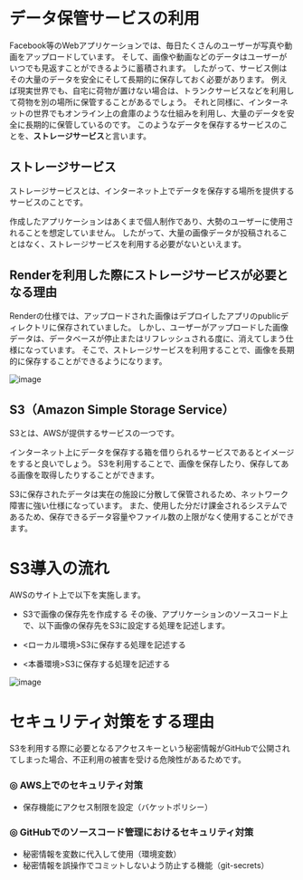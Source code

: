 # データ保管サービスの利用

Facebook等のWebアプリケーションでは、毎日たくさんのユーザーが写真や動画をアップロードしています。
そして、画像や動画などのデータはユーザーがいつでも見返すことができるように蓄積されます。
したがって、サービス側はその大量のデータを安全にそして長期的に保存しておく必要があります。
例えば現実世界でも、自宅に荷物が置けない場合は、トランクサービスなどを利用して荷物を別の場所に保管することがあるでしょう。
それと同様に、インターネットの世界でもオンライン上の倉庫のような仕組みを利用し、大量のデータを安全に長期的に保管しているのです。
このようなデータを保存するサービスのことを、**ストレージサービス**と言います。

## ストレージサービス

ストレージサービスとは、インターネット上でデータを保存する場所を提供するサービスのことです。

作成したアプリケーションはあくまで個人制作であり、大勢のユーザーに使用されることを想定していません。
したがって、大量の画像データが投稿されることはなく、ストレージサービスを利用する必要がないといえます。

## Renderを利用した際にストレージサービスが必要となる理由

Renderの仕様では、アップロードされた画像はデプロイしたアプリのpublicディレクトリに保存されていました。
しかし、ユーザーがアップロードした画像データは、データベースが停止またはリフレッシュされる度に、消えてしまう仕様になっています。
そこで、ストレージサービスを利用することで、画像を長期的に保存することができるようになります。

![image](https://github.com/koharayuki/til/assets/132040884/725b41dd-8291-40e8-a8fe-6850f11f2095)

## S3（Amazon Simple Storage Service）

S3とは、AWSが提供するサービスの一つです。

インターネット上にデータを保存する箱を借りられるサービスであるとイメージをすると良いでしょう。
S3を利用することで、画像を保存したり、保存してある画像を取得したりすることができます。

S3に保存されたデータは実在の施設に分散して保管されるため、ネットワーク障害に強い仕様になっています。
また、使用した分だけ課金されるシステムであるため、保存できるデータ容量やファイル数の上限がなく使用することができます。   
   
   
# S3導入の流れ

AWSのサイト上で以下を実施します。

- S3で画像の保存先を作成する
その後、アプリケーションのソースコード上で、以下画像の保存先をS3に設定する処理を記述します。

- <ローカル環境>S3に保存する処理を記述する
- <本番環境>S3に保存する処理を記述する

![image](https://github.com/koharayuki/til/assets/132040884/cee85595-a04f-4dc4-b5a2-cf7d6c2093ea)   
   
   
   
# セキュリティ対策をする理由

S3を利用する際に必要となるアクセスキーという秘密情報がGitHubで公開されてしまった場合、不正利用の被害を受ける危険性があるためです。

### ◎ AWS上でのセキュリティ対策

- 保存機能にアクセス制限を設定（バケットポリシー）

### ◎ GitHubでのソースコード管理におけるセキュリティ対策

- 秘密情報を変数に代入して使用（環境変数）
- 秘密情報を誤操作でコミットしないよう防止する機能（git-secrets）

